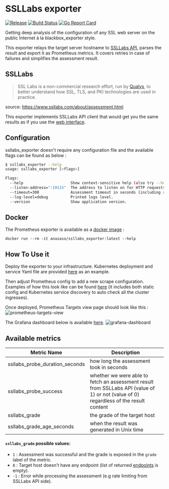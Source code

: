 # SSLLabs exporter
[![Release](https://img.shields.io/github/release/anas-aso/ssllabs_exporter.svg?style=flat)](https://github.com/anas-aso/ssllabs_exporter/releases/latest)
[![Build Status](https://github.com/anas-aso/ssllabs_exporter/workflows/test/badge.svg)](https://github.com/anas-aso/ssllabs_exporter/actions)
[![Go Report Card](https://goreportcard.com/badge/github.com/anas-aso/ssllabs_exporter)](https://goreportcard.com/report/github.com/anas-aso/ssllabs_exporter)

Getting deep analysis of the configuration of any SSL web server on the public Internet à la blackbox_exporter style.

This exporter relays the target server hostname to [SSLLabs API](https://www.ssllabs.com/ssltest), parses the result and export it as Prometheus metrics. It covers retries in case of failures and simplifies the assessment result.

## SSLLabs
> SSL Labs is a non-commercial research effort, run by [Qualys](https://www.qualys.com/), to better understand how SSL, TLS, and PKI technologies are used in practice.

source: https://www.ssllabs.com/about/assessment.html

This exporter implements SSLLabs API client that would get you the same results as if you use the [web interface](https://www.ssllabs.com/ssltest/).

## Configuration
ssllabs_exporter doesn't require any configuration file and the available flags can be found as below :
```bash
$ ssllabs_exporter --help
usage: ssllabs_exporter [<flags>]

Flags:
  --help                     Show context-sensitive help (also try --help-long and --help-man).
  --listen-address=":19115"  The address to listen on for HTTP requests.
  --timeout=300              Assessment timeout in seconds (including retries).
  --log-level=debug          Printed logs level.
  --version                  Show application version.
```

## Docker
The Prometheus exporter is available as a [docker image](https://hub.docker.com/repository/docker/anasaso/ssllabs_exporter) :
```
docker run --rm -it anasaso/ssllabs_exporter:latest --help
```

## How To Use it
Deploy the exporter to your infrastructure. Kubernetes deployment and service Yaml file are provided [here](examples/kubernetes) as an example.

Then adjust Prometheus config to add a new scrape configuration. Examples of how this look like can be found [here](examples/prometheus) (it includes both static config and Kubernetes service discovery to auto check all the cluster ingresses).

Once deployed, Prometheus Targets view page should look like this : 
![prometheus-targets-view](https://i.imgur.com/fJCun72.png "Prometheus Targets View")

The Grafana dashboard below is available [here](examples/grafana_dashboard.json).
![grafana-dashboard](https://i.imgur.com/q71BpOa.png "Grafana Dashboard")

## Available metrics
| Metric Name | Description |
|----|-----------|
| ssllabs_probe_duration_seconds | how long the assessment took in seconds |
| ssllabs_probe_success | whether we were able to fetch an assessment result from SSLLabs API (value of 1) or not (value of 0) regardless of the result content |
| ssllabs_grade | the grade of the target host |
| ssllabs_grade_age_seconds | when the result was generated in Unix time |

#### `ssllabs_grade` possible values:
  - `1` : Assessment was successful and the grade is exposed in the `grade` label of the metric.
  - `0` : Target host doesn't have any endpoint (list of returned [endpoints](https://github.com/ssllabs/ssllabs-scan/blob/master/ssllabs-api-docs-v3.md#host) is empty).
  - `-1` : Error while processing the assessment (e.g rate limiting from SSLLabs API side).
